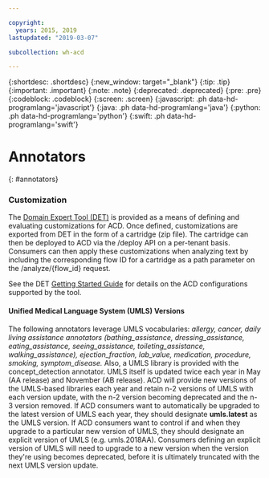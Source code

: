 ```yaml
---

copyright:
  years: 2015, 2019
lastupdated: "2019-03-07"

subcollection: wh-acd

---
```


{:shortdesc: .shortdesc}
{:new_window: target="_blank"}
{:tip: .tip}
{:important: .important}
{:note: .note}
{:deprecated: .deprecated}
{:pre: .pre}
{:codeblock: .codeblock}
{:screen: .screen}
{:javascript: .ph data-hd-programlang='javascript'}
{:java: .ph data-hd-programlang='java'}
{:python: .ph data-hd-programlang='python'}
{:swift: .ph data-hd-programlang='swift'}

# Annotators
{: #annotators}

<h3 id="customize-acd">Customization</h3>

The <a href="https://watsonpow01.rch.stglabs.ibm.com/services/cartridge_det/cartridge-main.html" target="_blank">Domain Expert Tool (DET)</a> is provided as a means of defining and evaluating customizations for ACD. Once defined, customizations are exported from DET in the form of a cartridge (zip file). The cartridge can then be deployed to ACD via the /deploy API on a per-tenant basis. Consumers can then apply these customizations when analyzing text by including the corresponding flow ID for a cartridge as a path parameter on the /analyze/{flow_id} request.

See the DET <a href="http://watsonpow01.rch.stglabs.ibm.com/services/cartridge_det/help/DET_GettingStartedGuide.pdf">Getting Started Guide</a> for details on the ACD configurations supported by the tool.

<h4>Unified Medical Language System (UMLS) Versions</h4>
The following annotators leverage UMLS vocabularies: <i>allergy, cancer, daily living assistance annotators (bathing_assistance, dressing_assistance, eating_assistance, seeing_assistance, toileting_assistance, walking_assistance), ejection_fraction, lab_value, medication, procedure, smoking, symptom_disease.</i>
Also, a UMLS library is provided with the concept_detection annotator.
UMLS itself is updated twice each year in May (AA release) and November (AB release).
ACD will provide new versions of the UMLS-based libraries each year and retain n-2 versions of UMLS with each version update, with the n-2 version becoming deprecated and the n-3 version removed.
If ACD consumers want to automatically be upgraded to the latest version of UMLS each year, they should designate <b>umls.latest</b> as the UMLS version.
If ACD consumers want to control if and when they upgrade to a particular new version of UMLS, they should designate an explicit version of UMLS (e.g. umls.2018AA).
Consumers defining an explicit version of UMLS will need to upgrade to a new version when the version they're using becomes deprecated, before it is ultimately truncated with the next UMLS version update.

